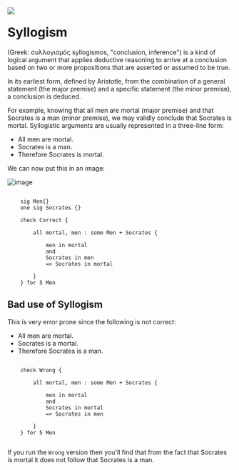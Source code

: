 ---
---
	
<img src="https://www.biography.com/.image/ar_1:1%2Cc_fill%2Ccs_srgb%2Cg_face%2Cq_80%2Cw_300/MTE5NTU2MzE2MzcyODk1MjQz/socrates-9488126-1-402.jpg" style="float:left">

# Syllogism

(Greek: συλλογισμός syllogismos, 
"conclusion, inference") is a kind of logical argument 
that applies deductive reasoning to arrive at a 
conclusion based on two or more propositions that 
are asserted or assumed to be true.

In its earliest form, defined by Aristotle, from the 
combination of a general statement (the major premise) 
and a specific statement (the minor premise), a conclusion 
is deduced. 

For example, knowing that all men are mortal (major premise) 
and that Socrates is a man (minor premise), we may validly 
conclude that Socrates is mortal. Syllogistic arguments 
are usually represented in a three-line form:

*   All men are mortal.
*   Socrates is a man.
*   Therefore Socrates is mortal.

We can now put this in an image:

![image](http://gracebiblegillette.org/logicandbible_files/image018.jpg)

```alloy

	sig Men{}
	one sig Socrates {}

	check Correct {

		all mortal, men : some Men + Socrates {

			men in mortal
			and  
			Socrates in men 
			=> Socrates in mortal

		}
	} for 5 Men

```

## Bad use of Syllogism

This is very error prone since the following is not correct:

* All men are mortal.
* Socrates is a mortal.
* Therefore Socrates is a man.

```alloy
	
	check Wrong {
	
		all mortal, men : some Men + Socrates {
	
			men in mortal
			and  
			Socrates in mortal 
			=> Socrates in men
	
		}
	} for 5 Men
	
```

If you run the `Wrong` version then you'll find that from the fact that Socrates 
is mortal it does not follow that Socrates is a man.
	
